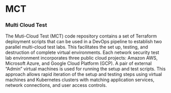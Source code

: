 # MCT
### Multi Cloud Test 
The Muti-Cloud Test (MCT) code repository contains a set of Terraform deployment scripts that can be used in a DevOps pipeline to establish two parallel multi-cloud test labs.
This facilitates the set up, testing, and destruction of complete virtual environments. 
Each network security test lab environment incorporates three public cloud projects: Amazon AWS, Microsoft Azure, and Google Cloud Platform (GCP). 
A pair of external “Admin” virtual machines is used for running the setup and test scripts. 
This approach allows rapid iteration of the setup and testing steps using virtual machines and Kubernetes clusters with matching application services, network connections, and user access controls. 
